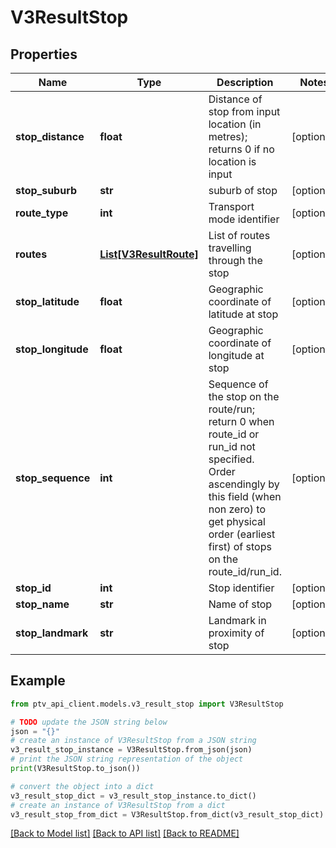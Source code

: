 # V3ResultStop


## Properties

Name | Type | Description | Notes
------------ | ------------- | ------------- | -------------
**stop_distance** | **float** | Distance of stop from input location (in metres); returns 0 if no location is input | [optional] 
**stop_suburb** | **str** | suburb of stop | [optional] 
**route_type** | **int** | Transport mode identifier | [optional] 
**routes** | [**List[V3ResultRoute]**](V3ResultRoute.md) | List of routes travelling through the stop | [optional] 
**stop_latitude** | **float** | Geographic coordinate of latitude at stop | [optional] 
**stop_longitude** | **float** | Geographic coordinate of longitude at stop | [optional] 
**stop_sequence** | **int** | Sequence of the stop on the route/run; return 0 when route_id or run_id not specified. Order ascendingly by this field (when non zero) to get physical order (earliest first) of stops on the route_id/run_id. | [optional] 
**stop_id** | **int** | Stop identifier | [optional] 
**stop_name** | **str** | Name of stop | [optional] 
**stop_landmark** | **str** | Landmark in proximity of stop | [optional] 

## Example

```python
from ptv_api_client.models.v3_result_stop import V3ResultStop

# TODO update the JSON string below
json = "{}"
# create an instance of V3ResultStop from a JSON string
v3_result_stop_instance = V3ResultStop.from_json(json)
# print the JSON string representation of the object
print(V3ResultStop.to_json())

# convert the object into a dict
v3_result_stop_dict = v3_result_stop_instance.to_dict()
# create an instance of V3ResultStop from a dict
v3_result_stop_from_dict = V3ResultStop.from_dict(v3_result_stop_dict)
```
[[Back to Model list]](../README.md#documentation-for-models) [[Back to API list]](../README.md#documentation-for-api-endpoints) [[Back to README]](../README.md)


